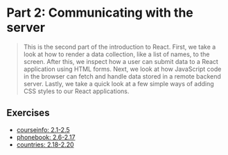 # Part 2: Communicating with the server

> This is the second part of the introduction to React. First, we take a look at how to render a data collection, like a list of names, to the screen. After this, we inspect how a user can submit data to a React application using HTML forms. Next, we look at how JavaScript code in the browser can fetch and handle data stored in a remote backend server. Lastly, we take a quick look at a few simple ways of adding CSS styles to our React applications.

## Exercises
- [courseinfo: 2.1-2.5](./courseinfo)
- [phonebook:    2.6-2.17](./phonebook)
- [countries:  2.18-2.20](./countries)

